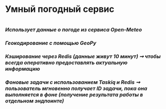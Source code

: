 # Умный погодный сервис
#
#
### *Использует данные о погоде из сервиса Open-Meteo*
### *Геокодирование с помощью GeoPy*
### *Кэширование через Redis (данные живут 10 минут) ➞ чтобы всегда оперативно предоставлять актуальную информацию*
### *Фоновые задачи с использованием Taskiq и Redis ➞ пользователь мгновенно получает ID задачи, пока она выполняется в фоне (получение результата работы в отдельном эндпоинте)*
